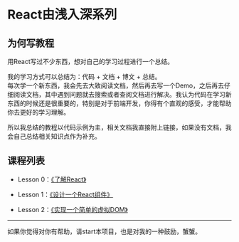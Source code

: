 # React由浅入深系列

## 为何写教程
用React写过不少东西，想对自己的学习过程进行一个总结。  

我的学习方式可以总结为：代码 + 文档 + 博文 + 总结。    
每次学一个新东西，我会先去大致阅读文档，然后再去写一个Demo，之后再去仔细阅读文档，其中遇到问题就去搜索或者查阅文档进行解决。我认为代码在学习新东西的时候还是很重要的，特别是对于前端开发，你得有个直观的感受，才能帮助你去更好的学习理解。   
 
所以我总结的教程以代码示例为主，相关文档我直接附上链接，如果没有文档，我会自己总结相关知识点作为补充。  

## 课程列表
* Lesson 0：[《了解React》](./lesson0)

* Lesson 1：[《设计一个React组件》](./lesson1)

* Lesson 2：[《实现一个简单的虚拟DOM》](./lesson2)
---
如果你觉得对你有帮助，请start本项目，也是对我的一种鼓励，蟹蟹。
